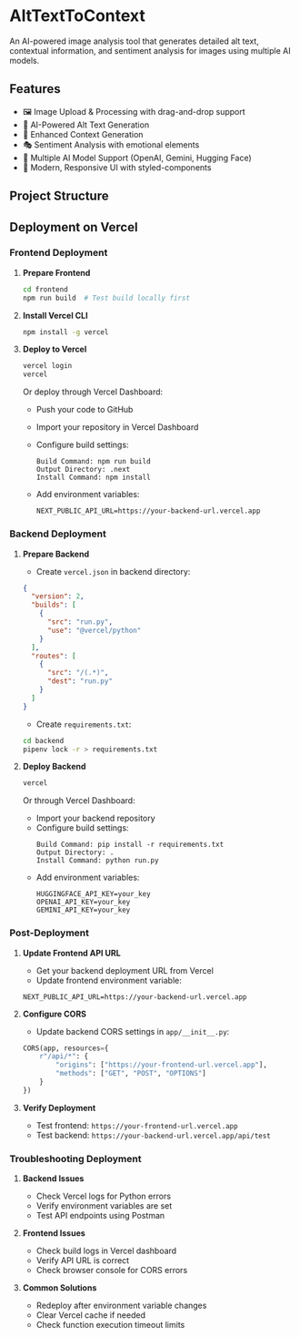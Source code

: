 # AltTextToContext

An AI-powered image analysis tool that generates detailed alt text, contextual information, and sentiment analysis for images using multiple AI models.

## Features

- 🖼️ Image Upload & Processing with drag-and-drop support
- 🤖 AI-Powered Alt Text Generation
- 📝 Enhanced Context Generation
- 🎭 Sentiment Analysis with emotional elements
- 🔄 Multiple AI Model Support (OpenAI, Gemini, Hugging Face)
- 🎨 Modern, Responsive UI with styled-components

## Project Structure

## Deployment on Vercel

### Frontend Deployment

1. **Prepare Frontend**

   ```bash
   cd frontend
   npm run build  # Test build locally first
   ```

2. **Install Vercel CLI**

   ```bash
   npm install -g vercel
   ```

3. **Deploy to Vercel**

   ```bash
   vercel login
   vercel
   ```

   Or deploy through Vercel Dashboard:
   - Push your code to GitHub
   - Import your repository in Vercel Dashboard
   - Configure build settings:

     ```
     Build Command: npm run build
     Output Directory: .next
     Install Command: npm install
     ```

   - Add environment variables:

     ```
     NEXT_PUBLIC_API_URL=https://your-backend-url.vercel.app
     ```

### Backend Deployment

1. **Prepare Backend**
   - Create `vercel.json` in backend directory:

   ```json:backend/vercel.json
   {
     "version": 2,
     "builds": [
       {
         "src": "run.py",
         "use": "@vercel/python"
       }
     ],
     "routes": [
       {
         "src": "/(.*)",
         "dest": "run.py"
       }
     ]
   }
   ```

   - Create `requirements.txt`:

   ```bash
   cd backend
   pipenv lock -r > requirements.txt
   ```

2. **Deploy Backend**
   ```bash
   vercel
   ```

   Or through Vercel Dashboard:
   - Import your backend repository
   - Configure build settings:
     ```
     Build Command: pip install -r requirements.txt
     Output Directory: .
     Install Command: python run.py
     ```
   - Add environment variables:
     ```
     HUGGINGFACE_API_KEY=your_key
     OPENAI_API_KEY=your_key
     GEMINI_API_KEY=your_key
     ```

### Post-Deployment

1. **Update Frontend API URL**
   - Get your backend deployment URL from Vercel
   - Update frontend environment variable:
   ```
   NEXT_PUBLIC_API_URL=https://your-backend-url.vercel.app
   ```

2. **Configure CORS**
   - Update backend CORS settings in `app/__init__.py`:
   ```python
   CORS(app, resources={
       r"/api/*": {
           "origins": ["https://your-frontend-url.vercel.app"],
           "methods": ["GET", "POST", "OPTIONS"]
       }
   })
   ```

3. **Verify Deployment**
   - Test frontend: `https://your-frontend-url.vercel.app`
   - Test backend: `https://your-backend-url.vercel.app/api/test`

### Troubleshooting Deployment

1. **Backend Issues**
   - Check Vercel logs for Python errors
   - Verify environment variables are set
   - Test API endpoints using Postman

2. **Frontend Issues**
   - Check build logs in Vercel dashboard
   - Verify API URL is correct
   - Check browser console for CORS errors

3. **Common Solutions**
   - Redeploy after environment variable changes
   - Clear Vercel cache if needed
   - Check function execution timeout limits
